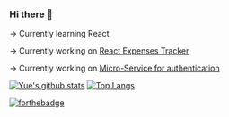 ### Hi there 👋

-> Currently learning React

-> Currently working on [React Expenses Tracker](https://github.com/ericraymundrex/Expenses_Tracker)

-> Currently working on [Micro-Service for authentication](https://github.com/ericraymundrex/React_user_autentication_API)

[![Yue's github stats](https://github-readme-stats.vercel.app/api?username=ericraymundrex&theme=material-palenight&count_private=true&hide=contribs)](https://github.com/ericraymundrex/github-readme-stats)
[![Top Langs](https://github-readme-stats.vercel.app/api/top-langs/?username=ericraymundrex&theme=material-palenight&hide=Jupyter&layout=compact)](https://github.com/ericraymundrex/github-readme-stats)

[![forthebadge](https://forthebadge.com/images/badges/contains-cat-gifs.svg)]()
